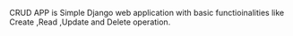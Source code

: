 CRUD APP is Simple Django web application with basic functioinalities like Create ,Read ,Update and Delete operation.
